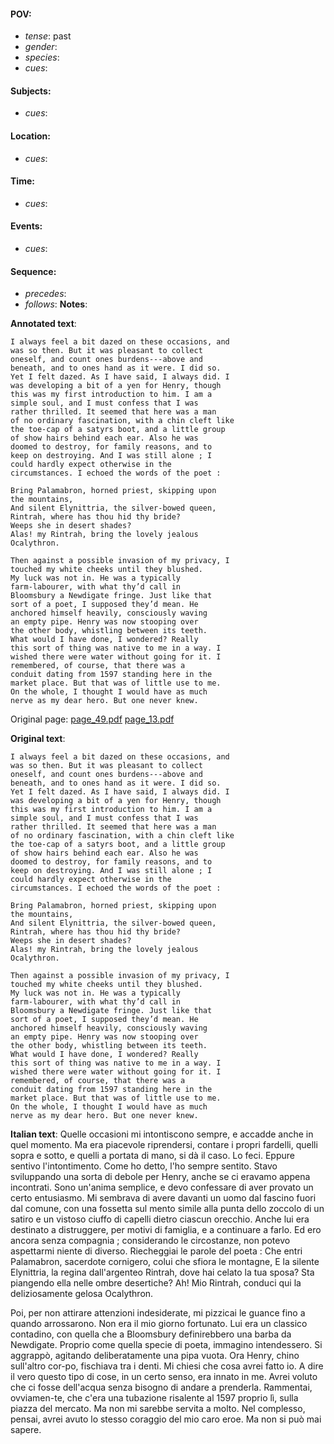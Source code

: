 #### POV: 
  - *tense*: past
  - *gender*:
  - *species*:
  - *cues*:
#### Subjects:
  - *cues*:
#### Location:
  - *cues*:
#### Time:
  - *cues*:
#### Events:
  - *cues*:
#### Sequence:
  - *precedes*:
  - *follows*:
**Notes**:


**Annotated text**:
```
I always feel a bit dazed on these occasions, and 
was so then. But it was pleasant to collect 
oneself, and count ones burdens---above and 
beneath, and to ones hand as it were. I did so. 
Yet I felt dazed. As I have said, I always did. I 
was developing a bit of a yen for Henry, though 
this was my first introduction to him. I am a 
simple soul, and I must confess that I was 
rather thrilled. It seemed that here was a man 
of no ordinary fascination, with a chin cleft like 
the toe-cap of a satyrs boot, and a little group 
of show hairs behind each ear. Also he was 
doomed to destroy, for family reasons, and to 
keep on destroying. And I was still alone ; I 
could hardly expect otherwise in the 
circumstances. I echoed the words of the poet : 

Bring Palamabron, horned priest, skipping upon 
the mountains, 
And silent Elynittria, the silver-bowed queen, 
Rintrah, where has thou hid thy bride?
Weeps she in desert shades?
Alas! my Rintrah, bring the lovely jealous
Ocalythron.

Then against a possible invasion of my privacy, I
touched my white cheeks until they blushed.
My luck was not in. He was a typically
farm-labourer, with what thy’d call in
Bloomsbury a Newdigate fringe. Just like that
sort of a poet, I supposed they’d mean. He
anchored himself heavily, consciously waving
an empty pipe. Henry was now stooping over
the other body, whistling between its teeth.
What would I have done, I wondered? Really
this sort of thing was native to me in a way. I
wished there were water without going for it. I
remembered, of course, that there was a
conduit dating from 1597 standing here in the
market place. But that was of little use to me.
On the whole, I thought I would have as much
nerve as my dear hero. But one never knew.
```

Original page:
[page_49.pdf](https://github.com/vigji/cainjb/blob/main/source_material/pages/page_49.pdf)
[page_13.pdf](https://github.com/vigji/cainjb/blob/main/source_material/pages/page_13.pdf)

**Original text**:
```
I always feel a bit dazed on these occasions, and 
was so then. But it was pleasant to collect 
oneself, and count ones burdens---above and 
beneath, and to ones hand as it were. I did so. 
Yet I felt dazed. As I have said, I always did. I 
was developing a bit of a yen for Henry, though 
this was my first introduction to him. I am a 
simple soul, and I must confess that I was 
rather thrilled. It seemed that here was a man 
of no ordinary fascination, with a chin cleft like 
the toe-cap of a satyrs boot, and a little group 
of show hairs behind each ear. Also he was 
doomed to destroy, for family reasons, and to 
keep on destroying. And I was still alone ; I 
could hardly expect otherwise in the 
circumstances. I echoed the words of the poet : 

Bring Palamabron, horned priest, skipping upon 
the mountains, 
And silent Elynittria, the silver-bowed queen,
Rintrah, where has thou hid thy bride?
Weeps she in desert shades?
Alas! my Rintrah, bring the lovely jealous
Ocalythron.

Then against a possible invasion of my privacy, I
touched my white cheeks until they blushed.
My luck was not in. He was a typically
farm-labourer, with what thy’d call in
Bloomsbury a Newdigate fringe. Just like that
sort of a poet, I supposed they’d mean. He
anchored himself heavily, consciously waving
an empty pipe. Henry was now stooping over
the other body, whistling between its teeth.
What would I have done, I wondered? Really
this sort of thing was native to me in a way. I
wished there were water without going for it. I
remembered, of course, that there was a
conduit dating from 1597 standing here in the
market place. But that was of little use to me.
On the whole, I thought I would have as much
nerve as my dear hero. But one never knew. 
```

**Italian text**:
Quelle occasioni mi intontiscono sempre, e accadde anche in quel momento. Ma era piacevole riprendersi, contare i propri fardelli, quelli sopra e sotto, e quelli a portata di mano, si dà il caso. Lo feci. Eppure sentivo l'intontimento. Come ho detto, l'ho sempre sentito.
Stavo sviluppando una sorta di debole per Henry, anche se ci eravamo appena incontrati. Sono un'anima semplice, e devo confessare di aver provato un certo entusiasmo. Mi sembrava di avere davanti un uomo dal fascino fuori dal comune, con una fossetta sul mento simile alla punta dello zoccolo di un satiro e un vistoso ciuffo di capelli dietro ciascun orecchio. Anche lui era destinato a distruggere, per motivi di famiglia, e a continuare a farlo. Ed ero ancora senza compagnia ; considerando le circostanze, non potevo aspettarmi niente di diverso. Riecheggiai le parole del poeta :
Che entri Palamabron, sacerdote cornigero, colui
che sfiora le montagne,
E la silente Elynittria, la regina dall'argenteo
Rintrah, dove hai celato la tua sposa?
Sta piangendo ella nelle ombre desertiche?
Ah! Mio Rintrah, conduci qui la deliziosamente gelosa
Ocalythron.

Poi, per non attirare attenzioni indesiderate, mi pizzicai le guance fino a quando arrossarono. Non era il mio giorno fortunato. Lui era un classico contadino, con quella che a Bloomsbury definirebbero una barba da Newdigate. Proprio come quella specie di poeta, immagino intendessero. Si aggrappò, agitando deliberatamente una pipa vuota. Ora Henry, chino sull'altro cor-po, fischiava tra i denti. Mi chiesi che cosa avrei fatto io.
A dire il vero questo tipo di cose, in un certo senso, era innato in me. Avrei voluto che ci fosse dell'acqua senza bisogno di andare a prenderla. Rammentai, ovviamen-te, che c'era una tubazione risalente al 1597 proprio lì, sulla piazza del mercato. Ma non mi sarebbe servita a molto. Nel complesso, pensai, avrei avuto lo stesso coraggio del mio caro eroe. Ma non si può mai sapere.

